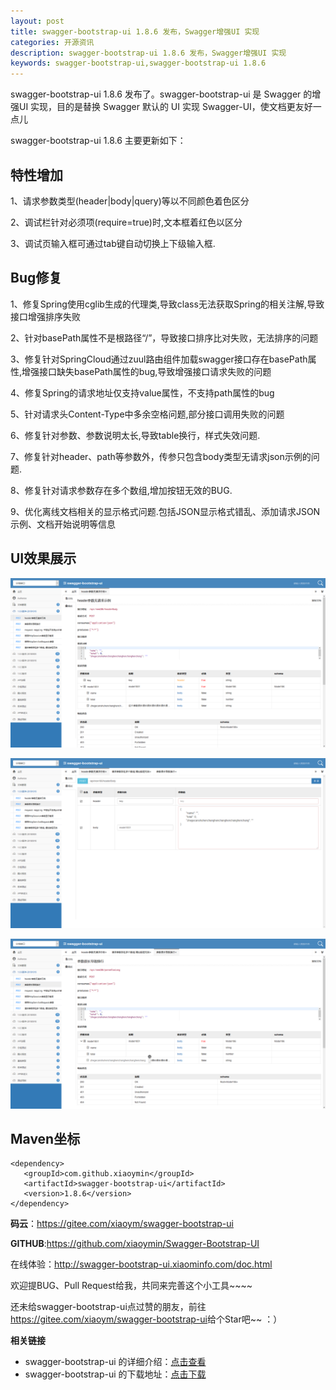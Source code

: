 ```yaml
---
layout: post
title: swagger-bootstrap-ui 1.8.6 发布，Swagger增强UI 实现
categories: 开源资讯
description: swagger-bootstrap-ui 1.8.6 发布，Swagger增强UI 实现
keywords: swagger-bootstrap-ui,swagger-bootstrap-ui 1.8.6
---
```


swagger-bootstrap-ui 1.8.6 发布了。swagger-bootstrap-ui 是 Swagger 的增强UI 实现，目的是替换 Swagger 默认的 UI 实现 Swagger-UI，使文档更友好一点儿

swagger-bootstrap-ui 1.8.6 主要更新如下：

## 特性增加

1、请求参数类型(header|body|query)等以不同颜色着色区分

2、调试栏针对必须项(require=true)时,文本框着红色以区分

3、调试页输入框可通过tab键自动切换上下级输入框.

## Bug修复

1、修复Spring使用cglib生成的代理类,导致class无法获取Spring的相关注解,导致接口增强排序失败

2、针对basePath属性不是根路径“/”，导致接口排序比对失败，无法排序的问题

3、修复针对SpringCloud通过zuul路由组件加载swagger接口存在basePath属性,增强接口缺失basePath属性的bug,导致增强接口请求失败的问题

4、修复Spring的请求地址仅支持value属性，不支持path属性的bug

5、针对请求头Content-Type中多余空格问题,部分接口调用失败的问题

6、修复针对参数、参数说明太长,导致table换行，样式失效问题.

7、修复针对header、path等参数外，传参只包含body类型无请求json示例的问题.

8、修复针对请求参数存在多个数组,增加按钮无效的BUG.

9、优化离线文档相关的显示格式问题.包括JSON显示格式错乱、添加请求JSON示例、文档开始说明等信息

## UI效果展示

![header-json.png](/images/blog/swagger-bootstrap-ui-1.8.6-issue/header-json.png)

![](/images/blog/swagger-bootstrap-ui-1.8.6-issue/debug-require.png)

![](/images/blog/swagger-bootstrap-ui-1.8.6-issue/more-params.png)

## Maven坐标

```
<dependency>
   <groupId>com.github.xiaoymin</groupId>
   <artifactId>swagger-bootstrap-ui</artifactId>
   <version>1.8.6</version>
</dependency>
```

**码云**：<https://gitee.com/xiaoym/swagger-bootstrap-ui>

**GITHUB**:<https://github.com/xiaoymin/Swagger-Bootstrap-UI>

在线体验：<http://swagger-bootstrap-ui.xiaominfo.com/doc.html>

欢迎提BUG、Pull Request给我，共同来完善这个小工具~~~~

还未给swagger-bootstrap-ui点过赞的朋友，前往<https://gitee.com/xiaoym/swagger-bootstrap-ui>给个Star吧~~ ：）



**相关链接**

- swagger-bootstrap-ui 的详细介绍：[点击查看](https://www.oschina.net/p/swagger-bootstrap-ui)
- swagger-bootstrap-ui 的下载地址：[点击下载](https://git.oschina.net/xiaoym/swagger-bootstrap-ui/releases)